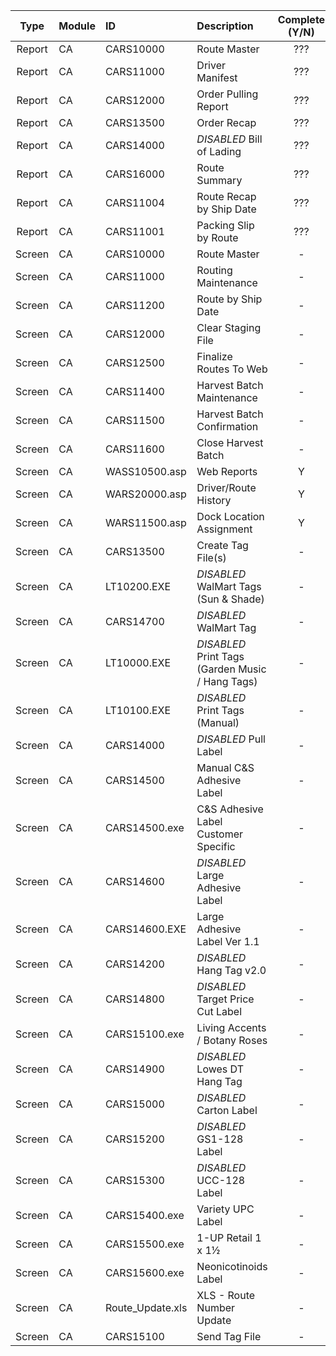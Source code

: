 Type | Module | ID | Description | Complete (Y/N) |
:---:|---|:---|:---|:---:|
Report | CA | CARS10000 | Route Master | ??? | 
Report | CA | CARS11000 | Driver Manifest | ??? | 
Report | CA | CARS12000 | Order Pulling Report | ??? | 
Report | CA | CARS13500 | Order Recap | ??? | 
Report | CA | CARS14000 | *DISABLED* Bill of Lading | ??? | 
Report | CA | CARS16000 | Route Summary | ??? | 
Report | CA | CARS11004 | Route Recap by Ship Date | ??? | 
Report | CA | CARS11001 | Packing Slip by Route | ??? | 
Screen | CA | CARS10000 | Route Master | - | 
Screen | CA | CARS11000 | Routing Maintenance | - | 
Screen | CA | CARS11200 | Route by Ship Date | - | 
Screen | CA | CARS12000 | Clear Staging File | - | 
Screen | CA | CARS12500 | Finalize Routes To Web | - | 
Screen | CA | CARS11400 | Harvest Batch Maintenance | - | 
Screen | CA | CARS11500 | Harvest Batch Confirmation | - | 
Screen | CA | CARS11600 | Close Harvest Batch | - | 
Screen | CA | WASS10500.asp | Web Reports | Y | 
Screen | CA | WARS20000.asp | Driver/Route History | Y | 
Screen | CA | WARS11500.asp | Dock Location Assignment | Y | 
Screen | CA | CARS13500 | Create Tag File(s) | - | 
Screen | CA | LT10200.EXE | *DISABLED* WalMart Tags (Sun & Shade) | - | 
Screen | CA | CARS14700 | *DISABLED* WalMart Tag | - | 
Screen | CA | LT10000.EXE | *DISABLED* Print Tags (Garden Music / Hang Tags) | - | 
Screen | CA | LT10100.EXE | *DISABLED* Print Tags (Manual) | - | 
Screen | CA | CARS14000 | *DISABLED* Pull Label | - | 
Screen | CA | CARS14500 | Manual C&S Adhesive Label | - | 
Screen | CA | CARS14500.exe | C&S Adhesive Label Customer Specific | - | 
Screen | CA | CARS14600 | *DISABLED* Large Adhesive Label | - | 
Screen | CA | CARS14600.EXE | Large Adhesive Label Ver 1.1 | - | 
Screen | CA | CARS14200 | *DISABLED* Hang Tag v2.0 | - | 
Screen | CA | CARS14800 | *DISABLED* Target Price Cut Label | - | 
Screen | CA | CARS15100.exe | Living Accents / Botany Roses | - | 
Screen | CA | CARS14900 | *DISABLED* Lowes DT Hang Tag | - | 
Screen | CA | CARS15000 | *DISABLED* Carton Label | - | 
Screen | CA | CARS15200 | *DISABLED* GS1-128 Label | - | 
Screen | CA | CARS15300 | *DISABLED* UCC-128 Label | - | 
Screen | CA | CARS15400.exe | Variety UPC Label | - | 
Screen | CA | CARS15500.exe | 1-UP Retail 1 x 1½ | - | 
Screen | CA | CARS15600.exe | Neonicotinoids Label | - | 
Screen | CA | Route_Update.xls | XLS - Route Number Update | - | 
Screen | CA | CARS15100 | Send Tag File | - | 